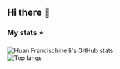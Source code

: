 ## Hi there 👋

<!--
**huanfrancischinelli/huanfrancischinelli** is a ✨ _special_ ✨ repository because its `README.md` (this file) appears on your GitHub profile.

Here are some ideas to get you started:

- 🔭 I’m currently working on ...
- 🌱 I’m currently learning ...
- 👯 I’m looking to collaborate on ...
- 🤔 I’m looking for help with ...
- 💬 Ask me about ...
- 📫 How to reach me: ...
- 😄 Pronouns: ...
- ⚡ Fun fact: ...
-->

### My stats ⭐

<div align="left">
  <img alt="Huan Francischinelli's GitHub stats" src="https://github-readme-stats-huanfrancischinellis-projects.vercel.app/api?username=huanfrancischinelli&hide=contribs,prs,stars,issues&theme=synthwave&show_icons=true"/>
</div>

<div align="left">
  <img alt="Top langs" src="https://github-readme-stats-huanfrancischinellis-projects.vercel.app/api/top-langs/?username=huanfrancischinelli&layout=compact&&langs_count=8&theme=synthwave"/>
</div>
